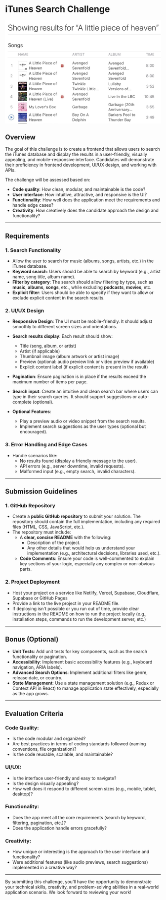 # iTunes Search Challenge

![Search Results](results.png)

## Overview

The goal of this challenge is to create a frontend that allows users to search the iTunes database and display the results in a user-friendly, visually appealing, and mobile-responsive interface. Candidates will demonstrate their proficiency in frontend development, UI/UX design, and working with APIs.

The challenge will be assessed based on:

- **Code quality**: How clean, modular, and maintainable is the code?
- **User interface**: How intuitive, attractive, and responsive is the UI?
- **Functionality**: How well does the application meet the requirements and handle edge cases?
- **Creativity**: How creatively does the candidate approach the design and functionality?

---

## Requirements

### 1. **Search Functionality**
- Allow the user to search for music (albums, songs, artists, etc.) in the iTunes database.
- **Keyword search**: Users should be able to search by keyword (e.g., artist name, song title, album name).
- **Filter by category**: The search should allow filtering by type, such as **music**, **albums**, **songs**, etc., while excluding **podcasts**, **movies**, etc.
- **Explicit filter**: Users should be able to specify if they want to allow or exclude explicit content in the search results.
  
### 2. **UI/UX Design**
- **Responsive Design**: The UI must be mobile-friendly. It should adjust smoothly to different screen sizes and orientations.
- **Search results display**: Each result should show:
  - Title (song, album, or artist)
  - Artist (if applicable)
  - Thumbnail image (album artwork or artist image)
  - Preview (optional: audio preview link or video preview if available)
  - Explicit content label (if explicit content is present in the result)
  
- **Pagination**: Ensure pagination is in place if the results exceed the maximum number of items per page.
  
- **Search input**: Create an intuitive and clean search bar where users can type in their search queries. It should support suggestions or auto-complete (optional).
  
- **Optional Features**:
  - Play a preview audio or video snippet from the search results.
  - Implement search suggestions as the user types (optional but encouraged).

### 3. **Error Handling and Edge Cases**
- Handle scenarios like:
  - No results found (display a friendly message to the user).
  - API errors (e.g., server downtime, invalid requests).
  - Malformed input (e.g., empty search, invalid characters).

---

## Submission Guidelines

### 1. **GitHub Repository**
- Create a **public GitHub repository** to submit your solution. The repository should contain the full implementation, including any required files (HTML, CSS, JavaScript, etc.).
- The repository must include:
  - A **clear, concise README** with the following:
    - Description of the project.
    - Any other details that would help us understand your implementation (e.g., architectural decisions, libraries used, etc.).
  - **Code Comments**: Ensure your code is well-commented to explain key sections of your logic, especially any complex or non-obvious parts.

### 2. **Project Deployment**
- Host your project on a service like Netlify, Vercel, Supabase, Cloudflare, Supabase or GitHub Pages
- Provide a link to the live project in your README file.
- If deploying isn't possible or you run out of time, provide clear instructions in the README on how to run the project locally (e.g., installation steps, commands to run the development server, etc.) 

---

## Bonus (Optional)
- **Unit Tests**: Add unit tests for key components, such as the search functionality or pagination.
- **Accessibility**: Implement basic accessibility features (e.g., keyboard navigation, ARIA labels).
- **Advanced Search Options**: Implement additional filters like genre, release date, or country.
- **State Management**: Use a state management solution (e.g., Redux or Context API in React) to manage application state effectively, especially as the app grows.
  
---

## Evaluation Criteria

### Code Quality:
- Is the code modular and organized?
- Are best practices in terms of coding standards followed (naming conventions, file organization)?
- Is the code reusable, scalable, and maintainable?

### UI/UX:
- Is the interface user-friendly and easy to navigate?
- Is the design visually appealing?
- How well does it respond to different screen sizes (e.g., mobile, tablet, desktop)?
  
### Functionality:
- Does the app meet all the core requirements (search by keyword, filtering, pagination, etc.)?
- Does the application handle errors gracefully?
  
### Creativity:
- How unique or interesting is the approach to the user interface and functionality?
- Were additional features (like audio previews, search suggestions) implemented in a creative way?

---

By submitting this challenge, you’ll have the opportunity to demonstrate your technical skills, creativity, and problem-solving abilities in a real-world application scenario. We look forward to reviewing your work!
